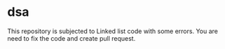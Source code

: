 # dsa
This repository is subjected to Linked list code with some errors. You are need to fix the code and create pull request.
